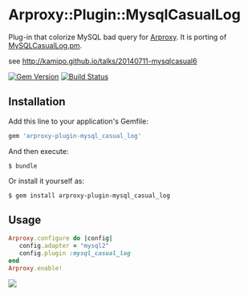# Arproxy::Plugin::MysqlCasualLog

Plug-in that colorize MySQL bad query for [Arproxy](https://github.com/cookpad/arproxy).
It is porting of [MySQLCasualLog.pm](https://gist.github.com/kamipo/839e8a5b6d12bddba539).

see http://kamipo.github.io/talks/20140711-mysqlcasual6

[![Gem Version](https://badge.fury.io/rb/arproxy-plugin-mysql_casual_log.svg)](http://badge.fury.io/rb/arproxy-plugin-mysql_casual_log)
[![Build Status](https://travis-ci.org/winebarrel/arproxy-plugin-mysql_casual_log.svg?branch=master)](https://travis-ci.org/winebarrel/arproxy-plugin-mysql_casual_log)

## Installation

Add this line to your application's Gemfile:

```ruby
gem 'arproxy-plugin-mysql_casual_log'
```

And then execute:

    $ bundle

Or install it yourself as:

    $ gem install arproxy-plugin-mysql_casual_log

## Usage

```ruby
Arproxy.configure do |config|
   config.adapter = "mysql2"
   config.plugin :mysql_casual_log
end
Arproxy.enable!
```

![](http://i.gyazo.com/8d0916a26daea1f33260f4db0721e599.png)
